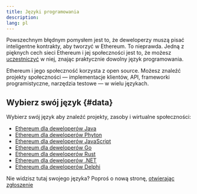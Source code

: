 ```yaml
---
title: Języki programowania
description:
lang: pl
---
```


Powszechnym błędnym pomysłem jest to, że deweloperzy muszą pisać inteligentne kontrakty, aby tworzyć w Ethereum. To nieprawda. Jedną z pięknych cech sieci Ethereum i jej społeczności jest to, że możesz [uczestniczyć](/community/) w niej, znając praktycznie dowolny język programowania.

Ethereum i jego społeczność korzysta z open source. Możesz znaleźć projekty społeczności — implementacje klientów, API, frameworki programistyczne, narzędzia testowe — w wielu językach.

## Wybierz swój język \{#data}

Wybierz swój język aby znaleźć projekty, zasoby i wirtualne społeczności:

- [Ethereum dla deweloperów Java](/developers/docs/programming-languages/java/)
- [Ethereum dla deweloperów Phyton](/developers/docs/programming-languages/python/)
- [Ethereum dla deweloperów JavaScript](/developers/docs/programming-languages/javascript/)
- [Ethereum dla deweloperów Go](/developers/docs/programming-languages/golang/)
- [Ethereum dla deweloperów Rust](/developers/docs/programming-languages/rust/)
- [Ethereum dla deweloperów .NET](/developers/docs/programming-languages/dot-net/)
- [Ethereum dla deweloperów Delphi](/developers/docs/programming-languages/delphi/)

Nie widzisz tutaj swojego języka? Poproś o nową stronę, [otwierając zgłoszenie](https://github.com/ethereum/ethereum-org-website/issues/new/choose)
